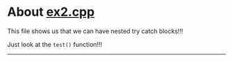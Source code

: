 # About [ex2.cpp](https://github.com/C0DER11101/CPPNotesAndPrograms/blob/master/ExceptionHandling/Exercises/ex2.cpp)

This file shows us that we can have nested try catch blocks!!!

Just look at the `test()` function!!!

---
